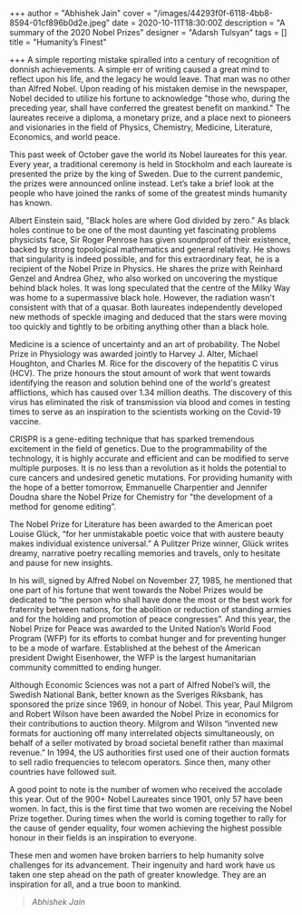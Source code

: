 +++
author = "Abhishek Jain"
cover = "/images/44293f0f-6118-4bb8-8594-01cf896b0d2e.jpeg"
date = 2020-10-11T18:30:00Z
description = "A summary of the 2020 Nobel Prizes"
designer = "Adarsh Tulsyan"
tags = []
title = "Humanity’s Finest"

+++
A simple reporting mistake spiralled into a century of recognition of donnish achievements. A simple err of writing caused a great mind to reflect upon his life, and the legacy he would leave. That man was no other than Alfred Nobel. Upon reading of his mistaken demise in the newspaper, Nobel decided to utilize his fortune to acknowledge "those who, during the preceding year, shall have conferred the greatest benefit on mankind." The laureates receive a diploma, a monetary prize, and a place next to pioneers and visionaries in the field of Physics, Chemistry, Medicine, Literature, Economics, and world peace.

This past week of October gave the world its Nobel laureates for this year. Every year, a traditional ceremony is held in Stockholm and each laureate is presented the prize by the king of Sweden. Due to the current pandemic, the prizes were announced online instead. Let’s take a brief look at the people who have joined the ranks of some of the greatest minds humanity has known.

Albert Einstein said, "Black holes are where God divided by zero." As black holes continue to be one of the most daunting yet fascinating problems physicists face, Sir Roger Penrose has given soundproof of their existence, backed by strong topological mathematics and general relativity. He shows that singularity is indeed possible, and for this extraordinary feat, he is a recipient of the Nobel Prize in Physics. He shares the prize with Reinhard Genzel and Andrea Ghez, who also worked on uncovering the mystique behind black holes. It was long speculated that the centre of the Milky Way was home to a supermassive black hole. However, the radiation wasn't consistent with that of a quasar. Both laureates independently developed new methods of speckle imaging and deduced that the stars were moving too quickly and tightly to be orbiting anything other than a black hole.

Medicine is a science of uncertainty and an art of probability. The Nobel Prize in Physiology was awarded jointly to Harvey J. Alter, Michael Houghton, and Charles M. Rice for the discovery of the hepatitis C virus (HCV). The prize honours the stout amount of work that went towards identifying the reason and solution behind one of the world's greatest afflictions, which has caused over 1.34 million deaths. The discovery of this virus has eliminated the risk of transmission via blood and comes in testing times to serve as an inspiration to the scientists working on the Covid-19 vaccine.

CRISPR is a gene-editing technique that has sparked tremendous excitement in the field of genetics. Due to the programmability of the technology, it is highly accurate and efficient and can be modified to serve multiple purposes. It is no less than a revolution as it holds the potential to cure cancers and undesired genetic mutations. For providing humanity with the hope of a better tomorrow, Emmanuelle Charpentier and Jennifer Doudna share the Nobel Prize for Chemistry for "the development of a method for genome editing”.

The Nobel Prize for Literature has been awarded to the American poet Louise Glück, “for her unmistakable poetic voice that with austere beauty makes individual existence universal.” A Pulitzer Prize winner, Glück writes dreamy, narrative poetry recalling memories and travels, only to hesitate and pause for new insights.

In his will, signed by Alfred Nobel on November 27, 1985, he mentioned that one part of his fortune that went towards the Nobel Prizes would be dedicated to “the person who shall have done the most or the best work for fraternity between nations, for the abolition or reduction of standing armies and for the holding and promotion of peace congresses”. And this year, the Nobel Prize for Peace was awarded to the United Nation’s World Food Program (WFP) for its efforts to combat hunger and for preventing hunger to be a mode of warfare. Established at the behest of the American president Dwight Eisenhower, the WFP is the largest humanitarian community committed to ending hunger.

Although Economic Sciences was not a part of Alfred Nobel’s will, the Swedish National Bank, better known as the Sveriges Riksbank, has sponsored the prize since 1969, in honour of Nobel. This year, Paul Milgrom and Robert Wilson have been awarded the Nobel Prize in economics for their contributions to auction theory. Milgrom and Wilson “invented new formats for auctioning off many interrelated objects simultaneously, on behalf of a seller motivated by broad societal benefit rather than maximal revenue.” In 1994, the US authorities first used one of their auction formats to sell radio frequencies to telecom operators. Since then, many other countries have followed suit.

A good point to note is the number of women who received the accolade this year. Out of the 900+ Nobel Laureates since 1901, only 57 have been women. In fact, this is the first time that two women are receiving the Nobel Prize together. During times when the world is coming together to rally for the cause of gender equality, four women achieving the highest possible honour in their fields is an inspiration to everyone.

These men and women have broken barriers to help humanity solve challenges for its advancement. Their ingenuity and hard work have us taken one step ahead on the path of greater knowledge. They are an inspiration for all, and a true boon to mankind.

> _Abhishek Jain_